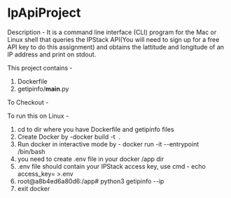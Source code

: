 # IpApiProject

Description -
It is a command line interface (CLI) program for the Mac or Linux shell that queries the IPStack API(You will need to sign up for a free
API key to do this assignment) and obtains the lattitude and longitude of an IP address and print on stdout.

This project contains -
1) Dockerfile
2) getipinfo/__main__.py

To Checkout -

To run this on Linux -
1) cd to dir where you have Dockerfile and getipinfo files
2) Create Docker by -docker build -t <image name>  .
3) Run docker in interactive mode by - docker run -it --entrypoint /bin/bash <image that you created in previous cmd>
4) you need to create .env file in your docker /app dir
5) .env file should contain your IPStack access key, use cmd - echo access_key=<your key> >.env
6) root@a8b4ed6a80d6:/app# python3 getipinfo --ip <ip address you want to query>
7) exit docker




